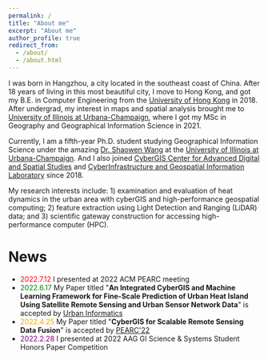 ```yaml
---
permalink: /
title: "About me"
excerpt: "About me"
author_profile: true
redirect_from: 
  - /about/
  - /about.html
---
```


I was born in Hangzhou, a city located in the southeast coast of China. After 18 years of living in this most beautiful city, I move to Hong Kong, and got my B.E. in Computer Engineering from the [University of Hong Kong](https://www.hku.hk/) in 2018. After undergrad, my interest in maps and spatial analysis brought me to [University of Illinois at Urbana-Champaign](https://illinois.edu/), where I got my MSc in Geography and Geographical Information Science in 2021.

Currently, I am a fifth-year Ph.D. student studying Geographical Information Science under the amazing [Dr. Shaowen Wang](https://ggis.illinois.edu/directory/profile/shaowen) at the [University of Illinois at Urbana-Champaign](https://illinois.edu/). And I also joined [CyberGIS Center for Advanced Digital and Spatial Studies](https://cybergis.illinois.edu/) and 
[CyberInfrastructure and Geospatial Information Laboratory](https://cigi.illinois.edu/shaowen-wang/home/) since 2018. 

My research interests include: 1) examination and evaluation of heat dynamics in the urban area with cyberGIS and high-performance geospatial computing; 2) feature extraction using Light Detection and Ranging (LiDAR) data; and 3) scientific gateway construction for accessing high-performance computer (HPC).

# News
*  <span style="color:red;">2022.7.12</span> I presented at 2022 ACM PEARC meeting
*  <span style="color:green;">2022.6.17</span> My Paper titled "**An Integrated CyberGIS and Machine Learning Framework for Fine-Scale Prediction of Urban Heat Island Using Satellite Remote Sensing and Urban Sensor Network Data**" is accepted by [Urban Informatics](https://www.springer.com/journal/44212)
*  <span style="color:orange;">2022.4.25</span> My Paper titled "**CyberGIS for Scalable Remote Sensing Data Fusion**" is accepted by [PEARC'22](https://pearc.acm.org/pearc22/)
*  <span style="color:purple;">2022.2.28</span> I presented at 2022 AAG GI Science & Systems Student Honors Paper Competition
